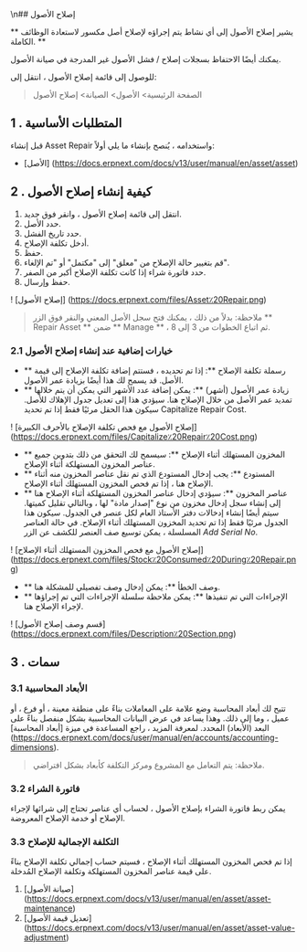 \n## إصلاح الأصول

** يشير إصلاح الأصول إلى أي نشاط يتم إجراؤه لإصلاح أصل مكسور لاستعادة الوظائف الكاملة. **

يمكنك أيضًا الاحتفاظ بسجلات إصلاح / فشل الأصول غير المدرجة في صيانة الأصول.

للوصول إلى قائمة إصلاح الأصول ، انتقل إلى:

> الصفحة الرئيسية> الأصول> الصيانة> إصلاح الأصول

## 1 \. المتطلبات الأساسية

قبل إنشاء Asset Repair واستخدامه ، يُنصح بإنشاء ما يلي أولاً:

* [الأصل] (https://docs.erpnext.com/docs/v13/user/manual/en/asset/asset)

## 2 \. كيفية إنشاء إصلاح الأصول

1. انتقل إلى قائمة إصلاح الأصول ، وانقر فوق جديد.
2. حدد الأصل.
3. حدد تاريخ الفشل.
4. أدخل تكلفة الإصلاح.
5. حفظ.
6. قم بتغيير حالة الإصلاح من "معلق" إلى "مكتمل" أو "تم الإلغاء".
7. حدد فاتورة شراء إذا كانت تكلفة الإصلاح أكبر من الصفر.
8. حفظ وإرسال.

! [إصلاح الأصول] (https://docs.erpnext.com/files/Asset٪20Repair.png)

> ملاحظة: بدلاً من ذلك ، يمكنك فتح سجل الأصل المعني والنقر فوق الزر ** Repair Asset ** ضمن ** Manage ** ، ثم اتباع الخطوات من 3 إلى 8.

### 2.1 خيارات إضافية عند إنشاء إصلاح الأصول

* ** رسملة تكلفة الإصلاح **: إذا تم تحديده ، فستتم إضافة تكلفة الإصلاح إلى قيمة الأصل. قد يسمح لك هذا أيضًا بزيادة عمر الأصول.
* ** زيادة عمر الأصول (أشهر) **: يمكن إضافة عدد الأشهر التي يمكن أن يتم خلالها تمديد عمر الأصل من خلال الإصلاح هنا. سيؤدي هذا إلى تعديل جدول الإهلاك للأصل. سيكون هذا الحقل مرئيًا فقط إذا تم تحديد Capitalize Repair Cost.

! [إصلاح الأصول مع فحص تكلفة الإصلاح بالأحرف الكبيرة] (https://docs.erpnext.com/files/Capitalize٪20Repair٪20Cost.png)

* ** المخزون المستهلك أثناء الإصلاح **: سيسمح لك التحقق من ذلك بتدوين جميع عناصر المخزون المستهلكة أثناء الإصلاح.
* ** المستودع **: يجب إدخال المستودع الذي تم نقل عناصر المخزون منه أثناء الإصلاح هنا ، إذا تم فحص المخزون المستهلك أثناء الإصلاح.
* ** عناصر المخزون **: سيؤدي إدخال عناصر المخزون المستهلكة أثناء الإصلاح هنا إلى إنشاء سجل إدخال مخزون من نوع "إصدار مادة" لها ، وبالتالي تقليل كميتها. سيتم أيضًا إنشاء إدخالات دفتر الأستاذ العام لكل عنصر في الجدول. سيكون هذا الجدول مرئيًا فقط إذا تم تحديد المخزون المستهلك أثناء الإصلاح. في حالة العناصر المسلسلة ، يمكن توسيع صف العنصر للكشف عن الزر _Add Serial No_.

! [إصلاح الأصول مع فحص المخزون المستهلك أثناء الإصلاح] (https://docs.erpnext.com/files/Stock٪20Consumed٪20During٪20Repair.png)

* ** وصف الخطأ **: يمكن إدخال وصف تفصيلي للمشكلة هنا.
* ** الإجراءات التي تم تنفيذها **: يمكن ملاحظة سلسلة الإجراءات التي تم إجراؤها لإجراء الإصلاح هنا.

! [قسم وصف إصلاح الأصول] (https://docs.erpnext.com/files/Description٪20Section.png)

## 3 \. سمات

### 3.1 الأبعاد المحاسبية

تتيح لك أبعاد المحاسبة وضع علامة على المعاملات بناءً على منطقة معينة ، أو فرع ، أو عميل ، وما إلى ذلك. وهذا يساعد في عرض البيانات المحاسبية بشكل منفصل بناءً على البعد (الأبعاد) المحدد. لمعرفة المزيد ، راجع المساعدة في ميزة [أبعاد المحاسبة] (https://docs.erpnext.com/docs/user/manual/en/accounts/accounting-dimensions).

> ملاحظة: يتم التعامل مع المشروع ومركز التكلفة كأبعاد بشكل افتراضي.

### 3.2 فاتورة الشراء

يمكن ربط فاتورة الشراء بإصلاح الأصول ، لحساب أي عناصر تحتاج إلى شرائها لإجراء الإصلاح أو خدمة الإصلاح المعروضة.

### 3.3 التكلفة الإجمالية للإصلاح

إذا تم فحص المخزون المستهلك أثناء الإصلاح ، فسيتم حساب إجمالي تكلفة الإصلاح بناءً على قيمة عناصر المخزون المستهلكة وتكلفة الإصلاح المُدخلة.

1. [صيانة الأصول] (https://docs.erpnext.com/docs/v13/user/manual/en/asset/asset-maintenance)
2. [تعديل قيمة الأصول] (https://docs.erpnext.com/docs/v13/user/manual/en/asset/asset-value-adjustment)